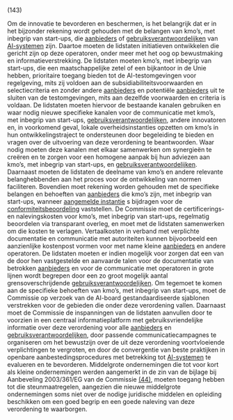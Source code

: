 (143)

Om de innovatie te bevorderen en beschermen, is het belangrijk dat er in het bijzonder rekening wordt gehouden met de belangen van kmo’s, met inbegrip van start-ups, die [aanbieders](a3.md#^aanbieder) of [gebruiksverantwoordelijken](a3.md#^gebruiksverantwoordelijke) van [AI-systemen](a3.md#^ai-systeem) zijn. Daartoe moeten de lidstaten initiatieven ontwikkelen die gericht zijn op deze operatoren, onder meer met het oog op bewustmaking en informatieverstrekking. De lidstaten moeten kmo’s, met inbegrip van start-ups, die een maatschappelijke zetel of een bijkantoor in de Unie hebben, prioritaire toegang bieden tot de AI-testomgevingen voor regelgeving, mits zij voldoen aan de subsidiabiliteitsvoorwaarden en selectiecriteria en zonder andere [aanbieders](a3.md#^aanbieder) en potentiële [aanbieders](a3.md#^aanbieder) uit te sluiten van de testomgevingen, mits aan dezelfde voorwaarden en criteria is voldaan. De lidstaten moeten hiervoor de bestaande kanalen gebruiken en waar nodig nieuwe specifieke kanalen voor de communicatie met kmo’s, met inbegrip van start-ups, [gebruiksverantwoordelijken](a3.md#^gebruiksverantwoordelijke), andere innovatoren en, in voorkomend geval, lokale overheidsinstanties opzetten om kmo’s in hun ontwikkelingstraject te ondersteunen door begeleiding te bieden en vragen over de uitvoering van deze verordening te beantwoorden. Waar nodig moeten deze kanalen met elkaar samenwerken om synergieën te creëren en te zorgen voor een homogene aanpak bij hun adviezen aan kmo’s, met inbegrip van start-ups, en [gebruiksverantwoordelijken](a3.md#^gebruiksverantwoordelijke). Daarnaast moeten de lidstaten de deelname van kmo’s en andere relevante belanghebbenden aan het proces voor de ontwikkeling van normen faciliteren. Bovendien moet rekening worden gehouden met de specifieke belangen en behoeften van [aanbieders](a3.md#^aanbieder) die kmo’s zijn, met inbegrip van start-ups, wanneer [aangemelde instantie](a3.md#^aanins) s bijdragen voor de [conformiteitsbeoordeling](a3.md#^conformiteitsbeoordeling) vaststellen. De Commissie moet de certificerings- en nalevingskosten voor kmo’s, met inbegrip van start-ups, regelmatig beoordelen via transparant overleg, en moet met de lidstaten samenwerken om die kosten te verlagen. Vertaalkosten in verband met verplichte documentatie en communicatie met autoriteiten kunnen bijvoorbeeld een aanzienlijke kostenpost vormen voor met name kleine [aanbieders](a3.md#^aanbieder) en andere operatoren. De lidstaten moeten er indien mogelijk voor zorgen dat een van de door hen vastgestelde en aanvaarde talen voor de documentatie van betrokken [aanbieders](a3.md#^aanbieder) en voor de communicatie met operatoren in grote lijnen wordt begrepen door een zo groot mogelijk aantal grensoverschrijdende [gebruiksverantwoordelijken](a3.md#^gebruiksverantwoordelijke). Om tegemoet te komen aan de specifieke behoeften van kmo’s, met inbegrip van start-ups, moet de Commissie op verzoek van de AI-board gestandaardiseerde sjablonen verstrekken voor de gebieden die onder deze verordening vallen. Daarnaast moet de Commissie de inspanningen van de lidstaten aanvullen door te voorzien in een centraal informatieplatform met gebruiksvriendelijke informatie over deze verordening voor alle [aanbieders](a3.md#^aanbieder) en [gebruiksverantwoordelijken](a3.md#^gebruiksverantwoordelijke), door passende communicatiecampagnes te organiseren om het bewustzijn over de uit deze verordening voortvloeiende verplichtingen te vergroten, en door de convergentie van beste praktijken in openbare aanbestedingsprocedures met betrekking tot [AI-systemen](a3.md#^ai-systeem) te evalueren en te bevorderen. Middelgrote ondernemingen die tot voor kort als kleine ondernemingen werden aangemerkt in de zin van de bijlage bij Aanbeveling 2003/361/EG van de Commissie [(44)](#ntr44-L_202401689NL.000101-E0044), moeten toegang hebben tot die steunmaatregelen, aangezien die nieuwe middelgrote ondernemingen soms niet over de nodige juridische middelen en opleiding beschikken om een goed begrip en een goede naleving van deze verordening te waarborgen.